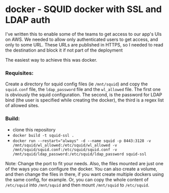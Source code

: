# docker - SQUID docker with SSL and LDAP auth

I've written this to enable some of the teams to get access to our app's UIs on AWS. We needed to allow only authenticated users to get access, and only to some URL. These URLs are published in HTTPS, so I needed to read the destination and block it if not part of the deployment

The easiest way to achieve this was docker.

### Requisites:
Create a directory for squid config files (ie `/mnt/squid`) and copy the `squid.conf` file, the `ldap_password` file and the `wl_allowed` file.
The first one is obviously the squid configuration. The second, is the password for LDAP bind (the user is specified while creating the docker), the third is a regex list of allowed sites.

### Build:

- clone this repository
- `docker build -t squid-ssl .`
- `docker run --restart="always" -d --name squid -p 8443:3128 -v /mnt/squid/wl_allowed:/etc/squid/wl_allowed -v /mnt/squid/squid.conf:/etc/squid/squid.conf -v /mnt/squid/ldap_password:/etc/squid/ldap_password squid-ssl`

Note: Change the port to fit your needs. Also, the files mounted are just one of the ways you can configure the docker. You can also create a volume, and then change the files in there, if you want create multiple dockers using the same config, for example. Or, you can copy the whole content of `/etc/squid` into `/mnt/squid` and then mount `/mnt/squid` to `/etc/squid`. 
